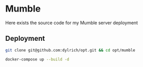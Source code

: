 # Mumble

Here exists the source code for my Mumble server deployment

## Deployment

```bash
git clone git@github.com:dylrich/opt.git && cd opt/mumble

docker-compose up --build -d
```
